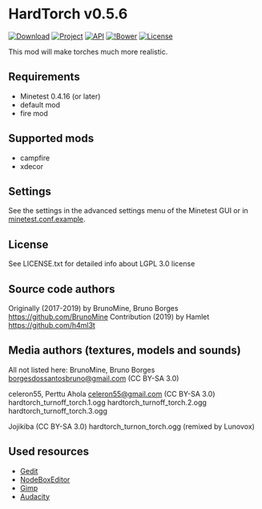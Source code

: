 HardTorch v0.5.6
================

[![Download](https://img.shields.io/github/tag/BrunoMine/hardtorch.svg?style=flat-square&label=release)](https://github.com/BrunoMine/hardtorch/archive/master.zip)
[![Project](https://img.shields.io/badge/Git-Project-green.svg)](https://github.com/BrunoMine/hardtorch)
[![API](https://img.shields.io/badge/API-Project-green.svg)](https://github.com/BrunoMine/hardtorch/blob/master/doc/API.md)
[![!Bower](https://img.shields.io/badge/Bower-Project-green.svg)](https://minetest-bower.herokuapp.com/mods/hardtorch)
[![License](https://img.shields.io/badge/Licença-LGPL_v3.0-blue.svg)](https://github.com/BrunoMine/hardtorch/blob/master/doc/LICENSE.txt)

This mod will make torches much more realistic.

## Requirements
* Minetest 0.4.16 (or later)
* default mod
* fire mod

## Supported mods
* campfire
* xdecor

## Settings
See the settings in the advanced settings menu of the Minetest GUI or in [minetest.conf.example](https://github.com/BrunoMine/hardtorch/blob/master/minetest.conf.example).

## License
See LICENSE.txt for detailed info about LGPL 3.0 license

Source code authors
-------------------
Originally (2017-2019) by BrunoMine, Bruno Borges <https://github.com/BrunoMine>
Contribution (2019) by Hamlet <https://github.com/h4ml3t>

Media authors (textures, models and sounds)
-------------------------------------------
All not listed here:
BrunoMine, Bruno Borges <borgesdossantosbruno@gmail.com> (CC BY-SA 3.0)

celeron55, Perttu Ahola <celeron55@gmail.com> (CC BY-SA 3.0)
	hardtorch_turnoff_torch.1.ogg
	hardtorch_turnoff_torch.2.ogg
	hardtorch_turnoff_torch.3.ogg

Jojikiba (CC BY-SA 3.0)
	hardtorch_turnon_torch.ogg (remixed by Lunovox)

## Used resources
* [Gedit](https://wiki.gnome.org/Apps/Gedit)
* [NodeBoxEditor](https://rubenwardy.com/NodeBoxEditor/)
* [Gimp](https://www.gimp.org/)
* [Audacity](https://www.audacityteam.org/)
